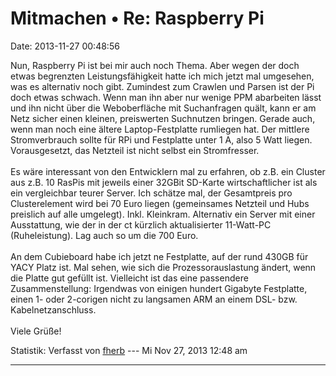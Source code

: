Mitmachen • Re: Raspberry Pi
============================

Date: 2013-11-27 00:48:56

Nun, Raspberry Pi ist bei mir auch noch Thema. Aber wegen der doch etwas
begrenzten Leistungsfähigkeit hatte ich mich jetzt mal umgesehen, was es
alternativ noch gibt. Zumindest zum Crawlen und Parsen ist der Pi doch
etwas schwach. Wenn man ihn aber nur wenige PPM abarbeiten lässt und ihn
nicht über die Weboberfläche mit Suchanfragen quält, kann er am Netz
sicher einen kleinen, preiswerten Suchnutzen bringen. Gerade auch, wenn
man noch eine ältere Laptop-Festplatte rumliegen hat. Der mittlere
Stromverbrauch sollte für RPi und Festplatte unter 1 A, also 5 Watt
liegen. Vorausgesetzt, das Netzteil ist nicht selbst ein Stromfresser.\
\
Es wäre interessant von den Entwicklern mal zu erfahren, ob z.B. ein
Cluster aus z.B. 10 RasPis mit jeweils einer 32GBit SD-Karte
wirtschaftlicher ist als ein vergleichbar teurer Server. Ich schätze
mal, der Gesamtpreis pro Clusterelement wird bei 70 Euro liegen
(gemeinsames Netzteil und Hubs preislich auf alle umgelegt). Inkl.
Kleinkram. Alternativ ein Server mit einer Ausstattung, wie der in der
ct kürzlich aktualisierter 11-Watt-PC (Ruheleistung). Lag auch so um die
700 Euro.\
\
An dem Cubieboard habe ich jetzt ne Festplatte, auf der rund 430GB für
YACY Platz ist. Mal sehen, wie sich die Prozessorauslastung ändert, wenn
die Platte gut gefüllt ist. Vielleicht ist das eine passendere
Zusammenstellung: Irgendwas von einigen hundert Gigabyte Festplatte,
einen 1- oder 2-corigen nicht zu langsamen ARM an einem DSL- bzw.
Kabelnetzanschluss.\
\
Viele Grüße!

Statistik: Verfasst von
[fherb](http://forum.yacy-websuche.de/memberlist.php?mode=viewprofile&u=9031)
--- Mi Nov 27, 2013 12:48 am

------------------------------------------------------------------------
